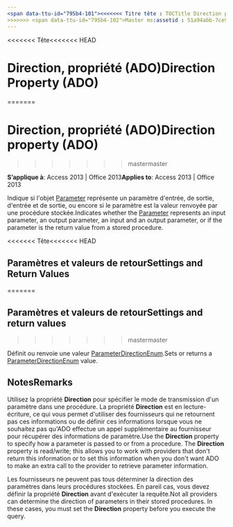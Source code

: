 ```yaml
---
<span data-ttu-id="795b4-101"><<<<<<< Titre tête : TOCTitle Direction propriété (ADO) : Direction propriété (ADO) === titre : Direction, propriété (ADO) TOCTitle : Direction, propriété (ADO)</span><span class="sxs-lookup"><span data-stu-id="795b4-101"><<<<<<< HEAD title: Direction Property (ADO) TOCTitle: Direction Property (ADO) ======= title: Direction property (ADO) TOCTitle: Direction property (ADO)</span></span>
>>>>>>> <span data-ttu-id="795b4-102">Master ms:assetid : 51a94abb-7ce9-9adb-2b76-5391eb9f6863 ms:mtpsurl : https://msdn.microsoft.com/library/JJ249262(v=office.15) ms:contentKeyID : ms.date 48544823 : 18/09/2015 mtps_version : v=office.15</span><span class="sxs-lookup"><span data-stu-id="795b4-102">master ms:assetid: 51a94abb-7ce9-9adb-2b76-5391eb9f6863 ms:mtpsurl: https://msdn.microsoft.com/library/JJ249262(v=office.15) ms:contentKeyID: 48544823 ms.date: 09/18/2015 mtps_version: v=office.15</span></span>
---
```


<span data-ttu-id="795b4-103"><<<<<<< Tête</span><span class="sxs-lookup"><span data-stu-id="795b4-103"><<<<<<< HEAD</span></span>
# <a name="direction-property-ado"></a><span data-ttu-id="795b4-104">Direction, propriété (ADO)</span><span class="sxs-lookup"><span data-stu-id="795b4-104">Direction Property (ADO)</span></span>
=======
# <a name="direction-property-ado"></a><span data-ttu-id="795b4-105">Direction, propriété (ADO)</span><span class="sxs-lookup"><span data-stu-id="795b4-105">Direction property (ADO)</span></span>
>>>>>>> <span data-ttu-id="795b4-106">master</span><span class="sxs-lookup"><span data-stu-id="795b4-106">master</span></span>


<span data-ttu-id="795b4-107">**S’applique à**: Access 2013 | Office 2013</span><span class="sxs-lookup"><span data-stu-id="795b4-107">**Applies to**: Access 2013 | Office 2013</span></span>

<span data-ttu-id="795b4-108">Indique si l'objet [Parameter](parameter-object-ado.md) représente un paramètre d'entrée, de sortie, d'entrée et de sortie, ou encore si le paramètre est la valeur renvoyée par une procédure stockée.</span><span class="sxs-lookup"><span data-stu-id="795b4-108">Indicates whether the [Parameter](parameter-object-ado.md) represents an input parameter, an output parameter, an input and an output parameter, or if the parameter is the return value from a stored procedure.</span></span>

<span data-ttu-id="795b4-109"><<<<<<< Tête</span><span class="sxs-lookup"><span data-stu-id="795b4-109"><<<<<<< HEAD</span></span>
## <a name="settings-and-return-values"></a><span data-ttu-id="795b4-110">Paramètres et valeurs de retour</span><span class="sxs-lookup"><span data-stu-id="795b4-110">Settings and Return Values</span></span>
=======
## <a name="settings-and-return-values"></a><span data-ttu-id="795b4-111">Paramètres et valeurs de retour</span><span class="sxs-lookup"><span data-stu-id="795b4-111">Settings and return values</span></span>
>>>>>>> <span data-ttu-id="795b4-112">master</span><span class="sxs-lookup"><span data-stu-id="795b4-112">master</span></span>

<span data-ttu-id="795b4-113">Définit ou renvoie une valeur [ParameterDirectionEnum](parameterdirectionenum.md).</span><span class="sxs-lookup"><span data-stu-id="795b4-113">Sets or returns a [ParameterDirectionEnum](parameterdirectionenum.md) value.</span></span>

## <a name="remarks"></a><span data-ttu-id="795b4-114">Notes</span><span class="sxs-lookup"><span data-stu-id="795b4-114">Remarks</span></span>

<span data-ttu-id="795b4-p101">Utilisez la propriété **Direction** pour spécifier le mode de transmission d'un paramètre dans une procédure. La propriété **Direction** est en lecture-écriture, ce qui vous permet d'utiliser des fournisseurs qui ne retournent pas ces informations ou de définir ces informations lorsque vous ne souhaitez pas qu'ADO effectue un appel supplémentaire au fournisseur pour récupérer des informations de paramètre.</span><span class="sxs-lookup"><span data-stu-id="795b4-p101">Use the **Direction** property to specify how a parameter is passed to or from a procedure. The **Direction** property is read/write; this allows you to work with providers that don't return this information or to set this information when you don't want ADO to make an extra call to the provider to retrieve parameter information.</span></span>

<span data-ttu-id="795b4-p102">Les fournisseurs ne peuvent pas tous déterminer la direction des paramètres dans leurs procédures stockées. En pareil cas, vous devez définir la propriété **Direction** avant d'exécuter la requête.</span><span class="sxs-lookup"><span data-stu-id="795b4-p102">Not all providers can determine the direction of parameters in their stored procedures. In these cases, you must set the **Direction** property before you execute the query.</span></span>

